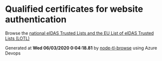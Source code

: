 # Qualified certificates for website authentication 
 Browse the [national eIDAS Trusted Lists and the EU List of eIDAS Trusted Lists (LOTL)](https://webgate.ec.europa.eu/tl-browser/#/) 
 
 
Generated at **Wed 06/03/2020  0:04:18.81** by [node-tl-browse](https://github.com/ymedlop/node-tl-browser) using Azure Devops 
